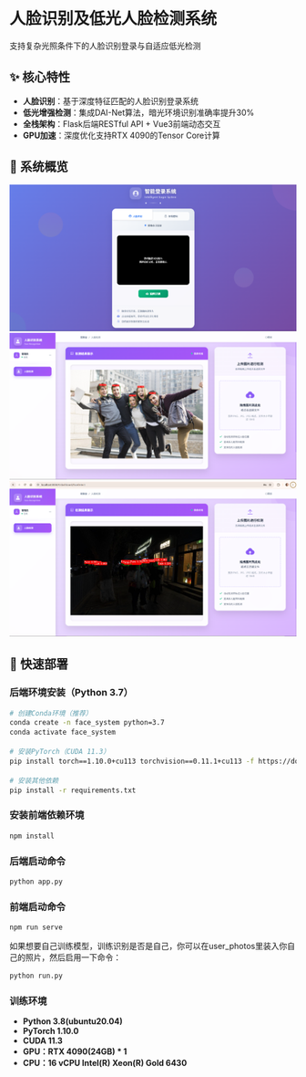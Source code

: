 # 人脸识别及低光人脸检测系统  
<p align="left">支持复杂光照条件下的人脸识别登录与自适应低光检测</p>  

## ✨ 核心特性  
- **人脸识别**：基于深度特征匹配的人脸识别登录系统  
- **低光增强检测**：集成DAI-Net算法，暗光环境识别准确率提升30%  
- **全栈架构**：Flask后端RESTful API + Vue3前端动态交互  
- **GPU加速**：深度优化支持RTX 4090的Tensor Core计算  
## 🎯 系统概览
![登录](demo.png)
![人脸检测](demo2.png)
![低光](demo3.png)
## 🚀 快速部署  
### 后端环境安装（Python 3.7）  
```bash
# 创建Conda环境（推荐）  
conda create -n face_system python=3.7  
conda activate face_system  

# 安装PyTorch（CUDA 11.3）  
pip install torch==1.10.0+cu113 torchvision==0.11.1+cu113 -f https://download.pytorch.org/whl/cu113/torch_stable.html  

# 安装其他依赖  
pip install -r requirements.txt  
```

### 安装前端依赖环境
```bash
npm install
```

### 后端启动命令
```bash
python app.py
```

### 前端启动命令
```bash
npm run serve
```

如果想要自己训练模型，训练识别是否是自己，你可以在user_photos里装入你自己的照片，然后启用一下命令：
```bash
python run.py
```

### 训练环境
- **Python  3.8(ubuntu20.04)**
- **PyTorch  1.10.0**
- **CUDA  11.3**
- **GPU：RTX 4090(24GB) * 1**
- **CPU：16 vCPU Intel(R) Xeon(R) Gold 6430**

